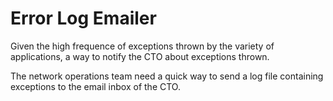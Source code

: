 # Error Log Emailer

Given the high frequence of exceptions thrown by the variety of applications, a way to notify the CTO about exceptions thrown.

The network operations team need a quick way to send a log file containing exceptions to the email inbox of the CTO.